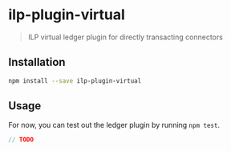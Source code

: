 # ilp-plugin-virtual

> ILP virtual ledger plugin for directly transacting connectors

## Installation

``` sh
npm install --save ilp-plugin-virtual
```

## Usage

For now, you can test out the ledger plugin by running `npm test`.

``` js
// TODO
```
